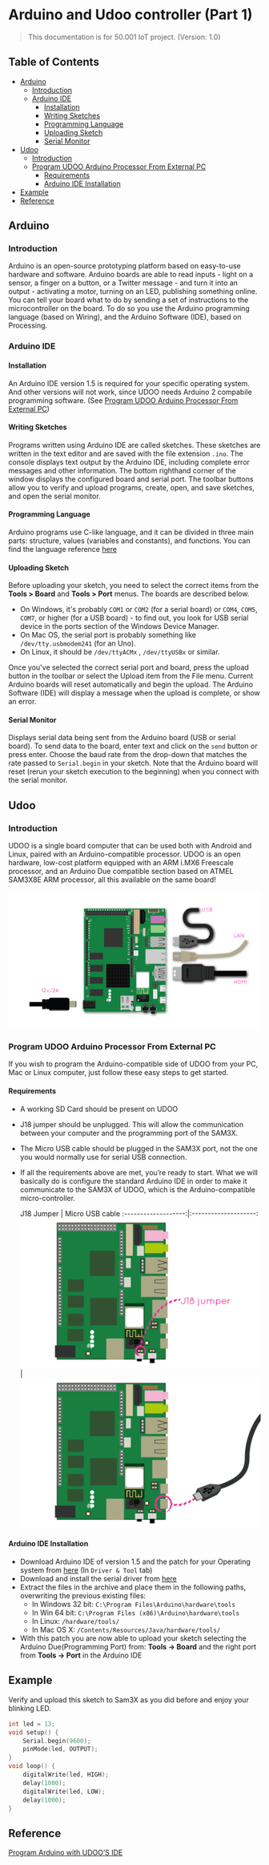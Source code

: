 
Arduino and Udoo controller (Part 1)
========

> This documentation is for 50.001 IoT project. (Version: 1.0)

Table of Contents
-----------------

<!-- MarkdownTOC -->

- [Arduino](#arduino)
    - [Introduction](#introduction)
    - [Arduino IDE](#arduino-ide)
        - [Installation](#installation)
        - [Writing Sketches](#writing-sketches)
        - [Programming Language](#programming-language)
        - [Uploading Sketch](#uploading-sketch)
        - [Serial Monitor](#serial-monitor)
- [Udoo](#udoo)
    - [Introduction](#introduction-1)
    - [Program UDOO Arduino Processor From External PC](#program-udoo-arduino-processor-from-external-pc)
        - [Requirements](#requirements)
        - [Arduino IDE Installation](#arduino-ide-installation)
- [Example](#example)
- [Reference](#reference)

<!-- /MarkdownTOC -->

Arduino
-----------------

### Introduction

Arduino is an open-source prototyping platform based on easy-to-use hardware and software. Arduino boards are able to read inputs - light on a sensor, a finger on a button, or a Twitter message - and turn it into an output - activating a motor, turning on an LED, publishing something online. You can tell your board what to do by sending a set of instructions to the microcontroller on the board. To do so you use the Arduino programming language (based on Wiring), and the Arduino Software (IDE), based on Processing.

### Arduino IDE

#### Installation

An Arduino IDE version 1.5 is required for your specific operating system. And other versions will not work, since UDOO needs Arduino 2 compabile programming software. (See [Program UDOO Arduino Processor From External PC](#program-udoo-arduino-processor-from-external-pc))

#### Writing Sketches

Programs written using Arduino IDE are called sketches. These sketches are written in the text editor and are saved with the file extension `.ino`. The console displays text output by the Arduino IDE, including complete error messages and other information. The bottom righthand corner of the window displays the configured board and serial port. The toolbar buttons allow you to verify and upload programs, create, open, and save sketches, and open the serial monitor.

#### Programming Language

Arduino programs use C-like language, and it can be divided in three main parts: structure, values (variables and constants), and functions.
You can find the language reference [here][lang_ref]

#### Uploading Sketch

Before uploading your sketch, you need to select the correct items from the **Tools > Board** and **Tools > Port** menus. The boards are described below. 

+ On Windows, it's probably `COM1` or `COM2` (for a serial board) or `COM4`, `COM5`, `COM7`, or higher (for a USB board) - to find out, you look for USB serial device in the ports section of the Windows Device Manager. 
+ On Mac OS, the serial port is probably something like `/dev/tty.usbmodem241` (for an Uno). 
+ On Linux, it should be `/dev/ttyACMx` , `/dev/ttyUSBx` or similar. 

Once you've selected the correct serial port and board, press the upload button in the toolbar or select the Upload item from the File menu. Current Arduino boards will reset automatically and begin the upload. The Arduino Software (IDE) will display a message when the upload is complete, or show an error.

#### Serial Monitor

Displays serial data being sent from the Arduino board (USB or serial board). To send data to the board, enter text and click on the `send` button or press enter. Choose the baud rate from the drop-down that matches the rate passed to `Serial.begin` in your sketch. Note that the Arduino board will reset (rerun your sketch execution to the beginning) when you connect with the serial monitor.

Udoo
-----------------

### Introduction

UDOO is a single board computer that can be used both with Android and Linux, paired with an Arduino-compatible processor. UDOO is an open hardware, low-cost platform equipped with an ARM i.MX6 Freescale processor, and an Arduino Due compatible section based on ATMEL SAM3X8E ARM processor, all this available on the same board!

![udoo][udoo]

### Program UDOO Arduino Processor From External PC

If you wish to program the Arduino-compatible side of UDOO from your PC, Mac or Linux computer, just follow these easy steps to get started. 

#### Requirements

+ A working SD Card should be present on UDOO
+ J18 jumper should be unplugged. This will allow the communication between your computer and the programming port of the SAM3X.
+ The Micro USB cable should be plugged in the SAM3X port, not the one you would normally use for serial USB connection.
+ If all the requirements above are met, you’re ready to start. What we will basically do is configure the standard Arduino IDE in order to make it communicate to the SAM3X of UDOO, which is the Arduino-compatible micro-controller.

     J18 Jumper      |    Micro USB cable
:-------------------:|:--------------------:
 ![udoo_01][udoo_01] | ![udoo_02][udoo_02]

#### Arduino IDE Installation

+ Download Arduino IDE of version 1.5 and the patch for your Operating system from [here][resources] (In `Driver & Tool` tab)
+ Download and install the serial driver from [here][usb_driver]
+ Extract the files in the archive and place them in the following paths, overwriting the previous existing files: 
    + In Windows 32 bit: `C:\Program Files\Arduino\hardware\tools`
    + In Win 64 bit: `C:\Program Files (x86)\Arduino\hardware\tools`
    + In Linux: `/hardware/tools/`
    + In Mac OS X: `/Contents/Resources/Java/hardware/tools/`
+ With this patch you are now able to upload your sketch selecting the Arduino Due(Programming Port) from: **Tools -> Board** and the right port from **Tools -> Port** in the Arduino IDE

Example
-----------------

Verify and upload this sketch to Sam3X as you did before and enjoy your blinking LED. 

```c
int led = 13;
void setup() {
    Serial.begin(9600);
    pinMode(led, OUTPUT);
}
void loop() {
    digitalWrite(led, HIGH);   
    delay(1000);    
    digitalWrite(led, LOW);  
    delay(1000);      
}
```


Reference
-----------------

[Program Arduino with UDOO’S IDE][ref0]

<!-- Links -->

[udoo]: ../pic/Box1_Tutorials_UdooSite.png
[udoo_01]: ../pic/boardJ18-03.png
[udoo_02]: ../pic/board_usb2-01.jpg
[resources]: http://www.udoo.org/other-resources/
[usb_driver]: http://www.silabs.com/products/mcu/pages/usbtouartbridgevcpdrivers.aspx
[ref0]: http://www.udoo.org/tutorial/getting-started-with-arduino-ide-on-udoo/
[lang_ref]: https://www.arduino.cc/en/Reference/HomePage
